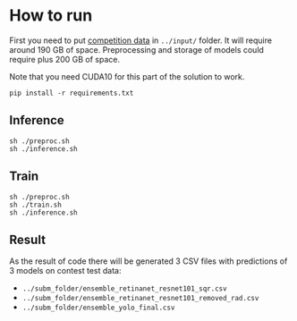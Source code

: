 # How to run

First you need to put [competition data](https://www.kaggle.com/c/vinbigdata-chest-xray-abnormalities-detection/data) in `../input/` folder. It will require around 190 GB of space. Preprocessing and storage of models could require plus 200 GB of space. 

Note that you need CUDA10 for this part of the solution to work. 

`pip install -r requirements.txt`

## Inference 

```
sh ./preproc.sh
sh ./inference.sh
```

## Train

```
sh ./preproc.sh
sh ./train.sh
sh ./inference.sh
```

## Result
As the result of code there will be generated 3 CSV files with predictions of 3 models on contest test data:
* `../subm_folder/ensemble_retinanet_resnet101_sqr.csv`
* `../subm_folder/ensemble_retinanet_resnet101_removed_rad.csv`
* `../subm_folder/ensemble_yolo_final.csv`
